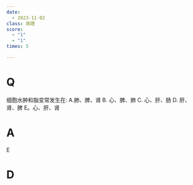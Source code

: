 ```yaml
---
date:
  - 2023-11-02
class: 病理
score:
  - "1"
  - "1"
times: 5

---
```



# Q
细胞水肿和脂变常发生在:
A.肺、脾、肾
B. 心、脾、肺
C. 心、肝、肠
D. 肝、肾、脾 
E。心、肝、肾


# A
E





# D